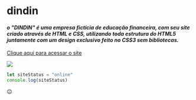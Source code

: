 # dindin
#### *o "DINDIN" é uma empresa fictícia de educação financeira, com seu site criado através de HTML e CSS, utilizando toda estrutura do HTML5 juntamente com um design exclusivo feito no CSS3 sem bibliotecas.*

[Clique aqui para acessar o site](https://gabrieleagle.github.io/dindin/)


![](https://4.bp.blogspot.com/-oHMa7P0GxnU/VUe5vTdMBxI/AAAAAAAALTw/LTEB77VmLkA/s1600/html5_css3.png)

```javascript
let siteStatus = "online"
console.log(siteStatus)
```

:wink:
